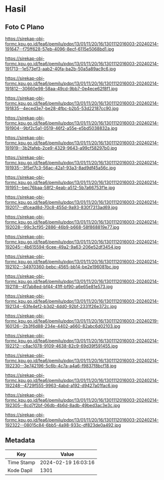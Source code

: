 # Hasil

## Foto C Plano

https://sirekap-obj-formc.kpu.go.id/fea6/pemilu/pdpr/13/01/11/20/16/1301112016003-20240214-191647--f75ff628-57eb-4096-8ecf-6115e5068bd1.jpg

https://sirekap-obj-formc.kpu.go.id/fea6/pemilu/pdpr/13/01/11/20/16/1301112016003-20240214-191713--1e573ef3-aab2-40fa-ba2b-50a5a89ac9c6.jpg

https://sirekap-obj-formc.kpu.go.id/fea6/pemilu/pdpr/13/01/11/20/16/1301112016003-20240214-191812--30660e98-58aa-49cd-9bb7-0e4ece62f8f1.jpg

https://sirekap-obj-formc.kpu.go.id/fea6/pemilu/pdpr/13/01/11/20/16/1301112016003-20240214-191835--4eced3e7-be28-4fbc-b2b5-53d22187cc90.jpg

https://sirekap-obj-formc.kpu.go.id/fea6/pemilu/pdpr/13/01/11/20/16/1301112016003-20240214-191904--9bf2c5a1-0519-46f2-a55e-e5bd5038832a.jpg

https://sirekap-obj-formc.kpu.go.id/fea6/pemilu/pdpr/13/01/11/20/16/1301112016003-20240214-191919--3b2fafeb-2ce9-4329-9643-a99cf58297b0.jpg

https://sirekap-obj-formc.kpu.go.id/fea6/pemilu/pdpr/13/01/11/20/16/1301112016003-20240214-191935--3f5ef7c3-56ac-42a1-93a3-8ad9df45a56c.jpg

https://sirekap-obj-formc.kpu.go.id/fea6/pemilu/pdpr/13/01/11/20/16/1301112016003-20240214-191951--bec76baa-58f2-4eab-a512-5b7a66753f1e.jpg

https://sirekap-obj-formc.kpu.go.id/fea6/pemilu/pdpr/13/01/11/20/16/1301112016003-20240214-192017--dfcead8d-70c8-455d-9a93-830f7313ad69.jpg

https://sirekap-obj-formc.kpu.go.id/fea6/pemilu/pdpr/13/01/11/20/16/1301112016003-20240214-192028--99c3cf95-2886-46b9-b668-58f868819e77.jpg

https://sirekap-obj-formc.kpu.go.id/fea6/pemilu/pdpr/13/01/11/20/16/1301112016003-20240214-192045--4b615594-6cee-49a2-9a63-206e52df3454.jpg

https://sirekap-obj-formc.kpu.go.id/fea6/pemilu/pdpr/13/01/11/20/16/1301112016003-20240214-192102--34970360-bebc-4565-bb14-be2e196081bc.jpg

https://sirekap-obj-formc.kpu.go.id/fea6/pemilu/pdpr/13/01/11/20/16/1301112016003-20240214-192118--4f7ab8ed-bf44-41ff-bf90-a6e65e81e573.jpg

https://sirekap-obj-formc.kpu.go.id/fea6/pemilu/pdpr/13/01/11/20/16/1301112016003-20240214-192134--63fe4ef2-b3d2-4dd0-92bf-2331f26e372c.jpg

https://sirekap-obj-formc.kpu.go.id/fea6/pemilu/pdpr/13/01/11/20/16/1301112016003-20240219-160126--2b3f6d88-234e-4402-a660-82abc6d02103.jpg

https://sirekap-obj-formc.kpu.go.id/fea6/pemilu/pdpr/13/01/11/20/16/1301112016003-20240214-192212--c8ac1078-9109-4638-82c9-69d39f591455.jpg

https://sirekap-obj-formc.kpu.go.id/fea6/pemilu/pdpr/13/01/11/20/16/1301112016003-20240214-192230--3e742196-5c6b-4c7a-a4a6-f9837f8bcf18.jpg

https://sirekap-obj-formc.kpu.go.id/fea6/pemilu/pdpr/13/01/11/20/16/1301112016003-20240214-192248--4729f555-9963-4abd-a192-d9427a01fac6.jpg

https://sirekap-obj-formc.kpu.go.id/fea6/pemilu/pdpr/13/01/11/20/16/1301112016003-20240214-192305--8cd7f2bf-06db-4b6d-8adb-49bed3ac3e3c.jpg

https://sirekap-obj-formc.kpu.go.id/fea6/pemilu/pdpr/13/01/11/20/16/1301112016003-20240214-192322--08015c84-6bb5-4a98-933c-df823de0a492.jpg


## Metadata

| Key        | Value               |
| ---------- | ------------------- |
| Time Stamp | 2024-02-19 16:03:16 |
| Kode Dapil | 1301                |



